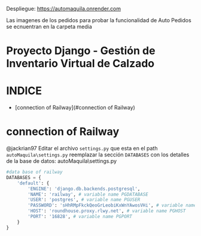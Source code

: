 Despliegue:
https://automaquila.onrender.com

Las imagenes de los pedidos para probar la funcionalidad de Auto Pedidos se ecnuentran en la carpeta media

# Proyecto Django - Gestión de Inventario Virtual de Calzado

# INDICE
- [connection of Railway](#connection of Railway)


# connection of Railway
@jackrian97
Editar el archivo `settings.py` que esta en el path `autoMaquila\settings.py`  reemplazar la sección `DATABASES` con los detalles de la base de datos:
autoMaquila\settings.py
```python
#data base of railway
DATABASES = {
    'default': { 
        'ENGINE': 'django.db.backends.postgresql',
        'NAME': 'railway', # variable name PGDATABASE
        'USER': 'postgres', # variable name PGUSER
        'PASSWORD': 'sHhRMpFkckQeoGrLeobiKxWnYAwosVHi', # variable name PGPASSWORD
        'HOST': 'roundhouse.proxy.rlwy.net', # variable name PGHOST
        'PORT': '16828', # variable name PGPORT
    }
}
```
